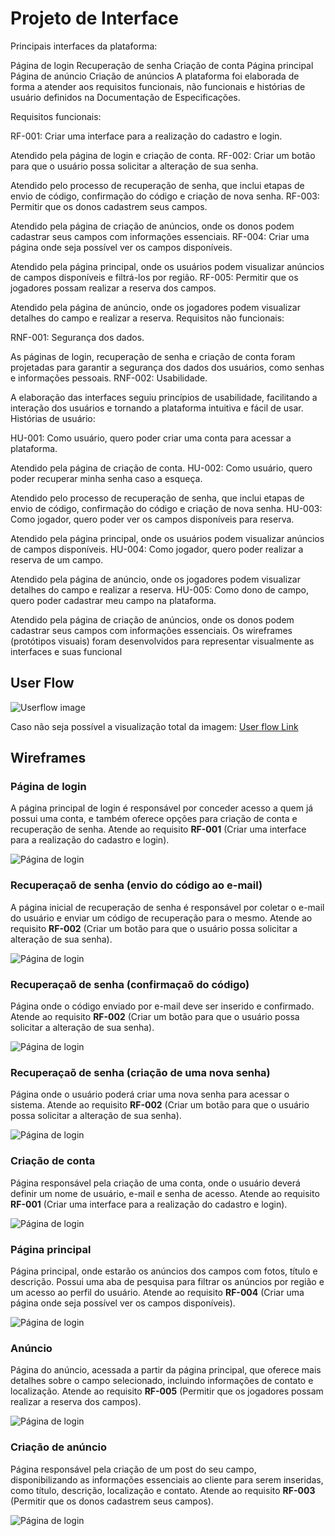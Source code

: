 
# Projeto de Interface

Principais interfaces da plataforma:

Página de login
Recuperação de senha
Criação de conta
Página principal
Página de anúncio
Criação de anúncios
A plataforma foi elaborada de forma a atender aos requisitos funcionais, não funcionais e histórias de usuário definidos na Documentação de Especificações.

Requisitos funcionais:

RF-001: Criar uma interface para a realização do cadastro e login.

Atendido pela página de login e criação de conta.
RF-002: Criar um botão para que o usuário possa solicitar a alteração de sua senha.

Atendido pelo processo de recuperação de senha, que inclui etapas de envio de código, confirmação do código e criação de nova senha.
RF-003: Permitir que os donos cadastrem seus campos.

Atendido pela página de criação de anúncios, onde os donos podem cadastrar seus campos com informações essenciais.
RF-004: Criar uma página onde seja possível ver os campos disponíveis.

Atendido pela página principal, onde os usuários podem visualizar anúncios de campos disponíveis e filtrá-los por região.
RF-005: Permitir que os jogadores possam realizar a reserva dos campos.

Atendido pela página de anúncio, onde os jogadores podem visualizar detalhes do campo e realizar a reserva.
Requisitos não funcionais:

RNF-001: Segurança dos dados.

As páginas de login, recuperação de senha e criação de conta foram projetadas para garantir a segurança dos dados dos usuários, como senhas e informações pessoais.
RNF-002: Usabilidade.

A elaboração das interfaces seguiu princípios de usabilidade, facilitando a interação dos usuários e tornando a plataforma intuitiva e fácil de usar.
Histórias de usuário:

HU-001: Como usuário, quero poder criar uma conta para acessar a plataforma.

Atendido pela página de criação de conta.
HU-002: Como usuário, quero poder recuperar minha senha caso a esqueça.

Atendido pelo processo de recuperação de senha, que inclui etapas de envio de código, confirmação do código e criação de nova senha.
HU-003: Como jogador, quero poder ver os campos disponíveis para reserva.

Atendido pela página principal, onde os usuários podem visualizar anúncios de campos disponíveis.
HU-004: Como jogador, quero poder realizar a reserva de um campo.

Atendido pela página de anúncio, onde os jogadores podem visualizar detalhes do campo e realizar a reserva.
HU-005: Como dono de campo, quero poder cadastrar meu campo na plataforma.

Atendido pela página de criação de anúncios, onde os donos podem cadastrar seus campos com informações essenciais.
Os wireframes (protótipos visuais) foram desenvolvidos para representar visualmente as interfaces e suas funcional

## User Flow

<img src="/docs/img/userflow.png" alt="Userflow image">

Caso não seja possível a visualização total da imagem: <a href = "https://github.com/ICEI-PUC-Minas-PMV-SI/pmv-si-2023-1-e1-proj-web-t3-campos_de_futebol/blob/main/userflow%20football%20maps.pdf" target = "_blank"> User flow Link</a>

## Wireframes


### Página de login

A página principal de login é responsável por conceder acesso a quem já possui uma conta, e também oferece opções para criação de conta e recuperação de senha. Atende ao requisito <b>RF-001</b> (Criar uma interface para a realização do cadastro e login).

<img src="/docs/IMAGENS WIREFRAME/paginaDeLogin.png" alt="Página de login">
 
 
 ### Recuperaçaõ de senha (envio do código ao e-mail)

A página inicial de recuperação de senha é responsável por coletar o e-mail do usuário e enviar um código de recuperação para o mesmo. Atende ao requisito <b>RF-002</b> (Criar um botão para que o usuário possa solicitar a alteração de sua senha).

<img src="/docs/IMAGENS WIREFRAME/confirmacaoDeEmail.png" alt="Página de login">

### Recuperaçaõ de senha (confirmaçaõ do código)

Página onde o código enviado por e-mail deve ser inserido e confirmado. Atende ao requisito <b>RF-002</b> (Criar um botão para que o usuário possa solicitar a alteração de sua senha).

<img src="/docs/IMAGENS WIREFRAME/inserirCodigo.png" alt="Página de login">

### Recuperaçaõ de senha (criação de uma nova senha)

Página onde o usuário poderá criar uma nova senha para acessar o sistema. Atende ao requisito <b>RF-002</b> (Criar um botão para que o usuário possa solicitar a alteração de sua senha).

<img src="/docs/IMAGENS WIREFRAME/definicaoDeNovaSenha.png" alt="Página de login">

### Criação de conta

Página responsável pela criação de uma conta, onde o usuário deverá definir um nome de usuário, e-mail e senha de acesso. Atende ao requisito <b>RF-001</b> (Criar uma interface para a realização do cadastro e login).

<img src="/docs/IMAGENS WIREFRAME/criacaoDeConta.png" alt="Página de login">

### Página principal

Página principal, onde estarão os anúncios dos campos com fotos, título e descrição. Possui uma aba de pesquisa para filtrar os anúncios por região e um acesso ao perfil do usuário. Atende ao requisito <b>RF-004</b> (Criar uma página onde seja possível ver os campos disponíveis).

<img src="/docs/IMAGENS WIREFRAME/paginaPrincipal.png" alt="Página de login">

### Anúncio

Página do anúncio, acessada a partir da página principal, que oferece mais detalhes sobre o campo selecionado, incluindo informações de contato e localização. Atende ao requisito <b>RF-005</b> (Permitir que os jogadores possam realizar a reserva dos campos).

<img src="/docs/IMAGENS WIREFRAME/anuncio.png" alt="Página de login">

### Criação de anúncio

Página responsável pela criação de um post do seu campo, disponibilizando as informações essenciais ao cliente para serem inseridas, como título, descrição, localização e contato. Atende ao requisito <b>RF-003</b> (Permitir que os donos cadastrem seus campos).

<img src="/docs/IMAGENS WIREFRAME/inserirAnuncio.png" alt="Página de login">
